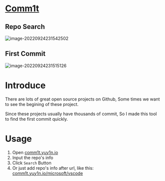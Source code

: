 # [Comm1t](https://comm1t.yuy1n.io)

## Repo Search

![image-20220924231542502](https://cdn.jsdelivr.net/gh/yuyinws/static@master/2022/09/upgit_20220924_1664032546.png)

## First Commit

![image-20220924231515126](https://cdn.jsdelivr.net/gh/yuyinws/static@master/2022/09/upgit_20220924_1664032515.png)

# Introduce
There are lots of great open source projects on Github, Some times we want to see the begining of these project. 

Since these projects usually have thousands of commit, So I made this tool to find the first commit quickly.

# Usage
1. Open [comm1t.yuy1n.io](https://comm1t.yuy1n.io)
2. Input the repo's info
3. Click `Search` Button
4. Or just add repo's info after url, like this: [comm1t.yuy1n.io/microsoft/vscode](https://comm1t.yuy1n.io/microsoft/vscode)
